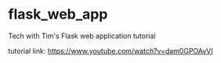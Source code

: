 # flask_web_app
Tech with Tim's Flask web application tutorial

tutorial link: https://www.youtube.com/watch?v=dam0GPOAvVI
